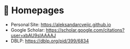 # 📎 Homepages  
- Personal Site: <https://aleksandarcvejic.github.io> 
- Google Scholar: <https://scholar.google.com/citations?user=xbAU9sIAAAAJ> 
- DBLP: <https://dblp.org/pid/399/6834> 

